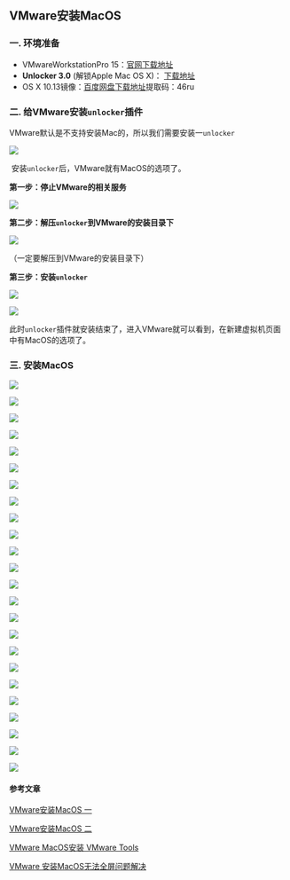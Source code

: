 ## VMware安装MacOS

### 一. 环境准备

- VMwareWorkstationPro 15：[官网下载地址](https://www.vmware.com/go/getworkstation-win)
- **Unlocker 3.0** (解锁Apple Mac OS X)： [下载地址](https://github.com/DrDonk/unlocker)
- OS X 10.13镜像：[百度网盘下载地址](https://pan.baidu.com/s/1vvf0z_jyAlFYaioGCpF98g)提取码：46ru

### 二. 给VMware安装`unlocker`插件

​	VMware默认是不支持安装Mac的，所以我们需要安装一`unlocker`

![](../images/1.png)

​	安装`unlocker`后，VMware就有MacOS的选项了。

**第一步：停止VMware的相关服务**

![](../images/2.png)

**第二步：解压`unlocker`到VMware的安装目录下**

![](../images/3.png)

（一定要解压到VMware的安装目录下）

**第三步：安装`unlocker`**

![](../images/4.png)

![](../images/5.png)

​	此时`unlocker`插件就安装结束了，进入VMware就可以看到，在新建虚拟机页面中有MacOS的选项了。

### 三. 安装MacOS

![](../images/6.png)

![](../images/7.png)

![](../images/8.png)

![](../images/9.png)

![](../images/10.png)

![](../images/11.png)

![](../images/12.png)

![](../images/13.png)

![](../images/14.png)

![](../images/15.png)

![](../images/16.png)

![](../images/17.png)

![](../images/18.png)

![](../images/19.png)

![](../images/20.png)

![](../images/21.png)

![](../images/22.png)

![](../images/23.png)

![](../images/24.png)

![](../images/25.png)

![](../images/26.png)

![](../images/27.png)

![](../images/28.png)

![](../images/29.png)

#### 参考文章

[VMware安装MacOS  一](https://blog.csdn.net/u011415782/article/details/78505422)

[VMware安装MacOS  二](https://blog.csdn.net/weixin_43299649/article/details/82881567)

[VMware MacOS安装 VMware Tools](https://blog.csdn.net/zlf_php/article/details/77927728)

[VMware 安装MacOS无法全屏问题解决](https://www.jianshu.com/p/d7d4d7ba95a3)